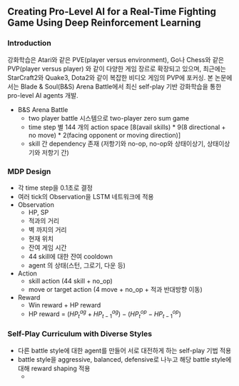 ## Creating Pro-Level AI for a Real-Time Fighting Game Using Deep Reinforcement Learning

### Introduction

강화학습은 Atari와 같은 PVE(player versus environment), Go나 Chess와 같은 PVP(player versus player) 와 같이 다양한 게임 장르로 확장되고 있으며, 최근에는 StarCraft2와 Quake3, Dota2와 같이 복잡한 비디오 게임의 PVP에 포커싱.
본 논문에서는 Blade & Soul(B&S) Arena Battle에서 최신 self-play 기반 강화학습을 통한 pro-level AI agents 개발.

- B&S Arena Battle
  - two player battle 시스템으로 two-player zero sum game
  - time step 별 144 개의 action space [8(avail skills) * 9(8 directional + no move) * 2(facing opponent or moving direction)]
  - skill 간 dependency 존재 (저항기와 no-op, no-op와 상태이상기, 상태이상기와 저항기 간)

### MDP Design

- 각 time step을 0.1초로 결정
- 여러 tick의 Observation을 LSTM 네트워크에 적용
- Observation
  - HP, SP
  - 적과의 거리
  - 벽 까지의 거리
  - 현재 위치
  - 잔여 게임 시간
  - 44 skill에 대한 잔여 cooldown
  - agent 의 상태(스턴, 그로기, 다운 등)
- Action
  - skill action (44 skill + no_op)
  - move or target action (4 move + no_op + 적과 반대방향 이동)
- Reward
  - Win reward + HP reward
  - HP reward = $(HP^{ag}_t + HP^{ag}_{t-1}) - (HP^{op}_t - HP^{op}_{t-1})$

### Self-Play Curriculum with Diverse Styles

- 다른 battle style에 대한 agent를 만들어 서로 대전하게 하는 self-play 기법 적용
- battle style을 aggressive, balanced, defensive로 나누고 해당 battle style에 대해 reward shaping 적용
  - ​